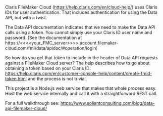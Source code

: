 Claris FileMaker Cloud (https://help.claris.com/en/cloud-help/) uses Claris IDs for user authentication.
That includes authentication for using the Data API, but with a twist.

The Data API documentation indicates that we need to make the Data API calls using a token.  You cannot simply use your Claris ID user name and password. (See the documentation at https://<<<<your_FMC_server>>>>.account.filemaker-cloud.com/fmi/data/apidoc/#operation/login)

So how do you get that token to include in the header of Data API requests against a FileMaker Cloud server?
The help describes how to go about obtaining a token based on your Claris ID: https://help.claris.com/en/customer-console-help/content/create-fmid-token.html and the process is not trivial.

This project is a Node.js web service that makes that whole process easy.  Host the web service internally and call it with a straightforward REST call.

For a full walkthrough see: https://www.soliantconsulting.com/blog/data-api-filemaker-cloud/



 
